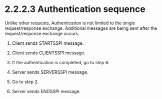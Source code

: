 <html dir="LTR" xmlns:mshelp="http://msdn.microsoft.com/mshelp" xmlns:ddue="http://ddue.schemas.microsoft.com/authoring/2003/5" xmlns:xlink="http://www.w3.org/1999/xlink" xmlns:tool="http://www.microsoft.com/tooltip">
    <head>
        <meta http-equiv="Content-Type" content="text/html; CHARSET=utf-8"></meta>
        <meta name="save" content="history"></meta>
        <title>2.2.2.3 Authentication sequence</title>
        <xml>
            <mshelp:toctitle title="2.2.2.3 Authentication sequence"></mshelp:toctitle>
            <mshelp:rltitle title="[MS-SSAS8]: Authentication sequence"></mshelp:rltitle>
            <mshelp:keyword index="A" term="374f8cb2-ee45-4ba7-a35b-1635ba63ba58"></mshelp:keyword>
            <mshelp:attr name="DCSext.ContentType" value="open specification"></mshelp:attr>
            <mshelp:attr name="AssetID" value="374f8cb2-ee45-4ba7-a35b-1635ba63ba58"></mshelp:attr>
            <mshelp:attr name="TopicType" value="kbRef"></mshelp:attr>
            <mshelp:attr name="DCSext.Title" value="[MS-SSAS8]: Authentication sequence" />
        </xml>
    </head>
    <body>
        <div id="header">
            <h1 class="heading">2.2.2.3 Authentication sequence</h1>
        </div>
        <div id="mainSection">
            <div id="mainBody">
                <div id="allHistory" class="saveHistory"></div>
                <div id="sectionSection0" class="section" name="collapseableSection">
                    

<p>Unlike other requests, Authentication is not limited to the
single request/response exchange. Additional messages are being sent after the
request/response exchange occurs.</p>

<ol><li><p><span>    </span>Client sends
STARTSSPI message.</p>

</li><li><p><span>    </span>Client sends
CLIENTSSPI message.</p>

</li><li><p><span>    </span>If the
authentication is completed, go to step 6.</p>

</li><li><p><span>    </span>Server sends
SERVERSSPI message.</p>

</li><li><p><span>    </span>Go to step 2.</p>

</li><li><p><span>    </span>Server sends
ENDSSPI message.</p>

</li></ol>
                </div>
            </div>
        </div>
    </body>
</html>